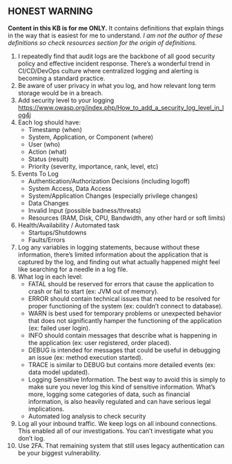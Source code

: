 ## **HONEST WARNING**
**Content in this KB is for me ONLY.**
It contains definitions that explain things in the way that is easiest for me to understand.
_I am not the author of these definitions so check resources section for the origin of definitions._

1. I repeatedly find that audit logs are the backbone of all good security policy and effective incident response. There’s a wonderful trend in CI/CD/DevOps culture where centralized logging and alerting is becoming a standard practice.
2. Be aware of user privacy in what you log, and how relevant long term storage would be in a breach.
3. Add security level to your logging https://www.owasp.org/index.php/How_to_add_a_security_log_level_in_log4j
4. Each log should have:
    -   Timestamp (when)
    -   System, Application, or Component (where)
    -   User (who)
    -   Action (what)
    -   Status (result)
    -   Priority (severity, importance, rank, level, etc)
5. Events To Log
    -   Authentication/Authorization Decisions (including logoff)
    -   System Access, Data Access
    -   System/Application Changes (especially privilege changes)
    -   Data Changes
    -   Invalid Input (possible badness/threats)
    -   Resources (RAM, Disk, CPU, Bandwidth, any other hard or soft limits)
6. Health/Availability / Automated task
    -   Startups/Shutdowns
    -   Faults/Errors
7. Log any variables in logging statements, because without these information, there’s limited information about the application that is captured by the log, and finding out what actually happened might feel like searching for a needle in a log file.
8. What log in each level:
    - FATAL should be reserved for errors that cause the application to crash or fail to start (ex: JVM out of memory).
    - ERROR should contain technical issues that need to be resolved for proper functioning of the system (ex: couldn’t connect to database).
    - WARN is best used for temporary problems or unexpected behavior that does not significantly hamper the functioning of the application (ex: failed user login).
    - INFO should contain messages that describe what is happening in the application (ex: user registered, order placed).
    - DEBUG is intended for messages that could be useful in debugging an issue (ex: method execution started).
    - TRACE is similar to DEBUG but contains more detailed events (ex: data model updated).
    - Logging Sensitive Information. The best way to avoid this is simply to make sure you never log this kind of sensitive information. What’s more, logging some categories of data, such as financial information, is also heavily regulated and can have serious legal implications.
    - Automated log analysis to check security
9.  Log all your inbound traffic. We keep logs on all inbound connections. This enabled all of our investigations. You can’t investigate what you don’t log.
10. Use 2FA. That remaining system that still uses legacy authentication can be your biggest vulnerability.